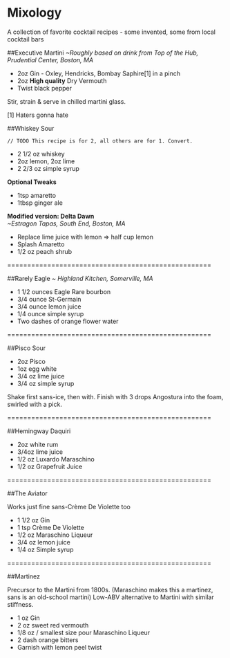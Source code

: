 # Mixology
A collection of favorite cocktail recipes - some invented, some from local cocktail bars

##Executive Martini
_~Roughly based on drink from Top of the Hub, Prudential Center, Boston, MA_ 

* 2oz Gin - Oxley, Hendricks, Bombay Saphire[1] in a pinch
* 2oz **High quality** Dry Vermouth
* Twist black pepper

Stir, strain & serve in chilled martini glass. 

[1] Haters gonna hate


##Whiskey Sour    
    
    // TODO This recipe is for 2, all others are for 1. Convert.
     
* 2 1/2 oz whiskey
* 2oz lemon, 2oz lime
* 2 2/3 oz simple syrup
  
**Optional Tweaks**  

* 1tsp amaretto
* 1tbsp ginger ale
    
**Modified version: Delta Dawn**  
_~Estragon Tapas, South End, Boston, MA_  

* Replace lime juice with lemon => half cup lemon
* Splash Amaretto
* 1/2 oz peach shrub

===================================================

##Rarely Eagle
_~ Highland Kitchen, Somerville, MA_

* 1 1/2 ounces Eagle Rare bourbon
* 3/4 ounce St-Germain
* 3/4 ounce lemon juice
* 1/4 ounce simple syrup
* Two dashes of orange flower water


===================================================

##Pisco Sour

* 2oz Pisco
* 1oz egg white
* 3/4 oz lime juice
* 3/4 oz simple syrup

Shake first sans-ice, then with. Finish with 3 drops Angostura into the foam, swirled with a pick. 

===================================================

##Hemingway Daquiri

* 2oz white rum
* 3/4oz lime juice
* 1/2 oz Luxardo Maraschino
* 1/2 oz Grapefruit Juice

===================================================

##The Aviator

Works just fine sans-Crème De Violette too

* 1 1/2 oz Gin
* 1 tsp Crème De Violette
* 1/2 oz Maraschino Liqueur
* 3/4 oz lemon juice
* 1/4 oz Simple syrup

===================================================

##Martinez

Precursor to the Martini from 1800s. (Maraschino makes this a martinez, sans is an old-school martini)
Low-ABV alternative to Martini with similar stiffness.

* 1 oz Gin
* 2 oz sweet red vermouth 
* 1/8 oz / smallest size pour Maraschino Liqueur
* 2 dash orange bitters
* Garnish with lemon peel twist
